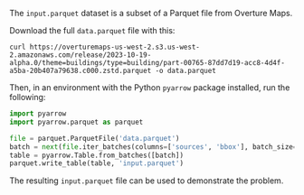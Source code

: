 The `input.parquet` dataset is a subset of a Parquet file from Overture Maps.


Download the full `data.parquet` file with this:

```shell
curl https://overturemaps-us-west-2.s3.us-west-2.amazonaws.com/release/2023-10-19-alpha.0/theme=buildings/type=building/part-00765-87dd7d19-acc8-4d4f-a5ba-20b407a79638.c000.zstd.parquet -o data.parquet
```

Then, in an environment with the Python `pyarrow` package installed, run the following:

```py
import pyarrow
import pyarrow.parquet as parquet

file = parquet.ParquetFile('data.parquet')
batch = next(file.iter_batches(columns=['sources', 'bbox'], batch_size=1))
table = pyarrow.Table.from_batches([batch])
parquet.write_table(table, 'input.parquet')
```

The resulting `input.parquet` file can be used to demonstrate the problem.

